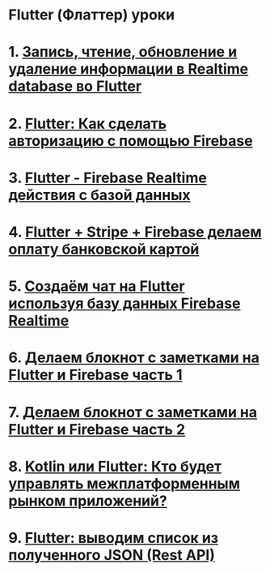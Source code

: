# Flutter (Флаттер) уроки
# 1. [Запись, чтение, обновление и удаление информации в Realtime database во Flutter](realtime-database-in-flutter-ru)
# 2. [Flutter: Как сделать авторизацию с помощью Firebase](flutter-how-to-do-user-login-with-firebase-ru)
# 3. [Flutter - Firebase Realtime действия с базой данных](flutter-firebase-realtime-database-crud-operation-ru)
# 4. [Flutter + Stripe + Firebase делаем оплату банковской картой](flutter-stripe-firebase-ru)
# 5. [Создаём чат на Flutter используя базу данных Firebase Realtime](flutter-chat-using-firebase-realtime-database-ru)
# 6. [Делаем блокнот с заметками на Flutter и Firebase часть 1](build-a-note-taking-app-with-flutter-firebase-part-1-ru)
# 7. [Делаем блокнот с заметками на Flutter и Firebase часть 2](build-a-note-taking-app-with-flutter-firebase-part-2-ru)
# 8. [Kotlin или Flutter: Кто будет управлять межплатформенным рынком приложений?](kotlin-vs-flutter-who-will-rule-the-cross-platform-app-market-ru)
# 9. [Flutter: выводим список из полученного JSON (Rest API)](flutter-lists-with-json-ru)

